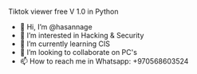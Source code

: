 Tiktok viewer free V 1.0 in Python

- 👋 Hi, I’m @hasannage
- 👀 I’m interested in Hacking & Security
- 🌱 I’m currently learning CIS
- 💞️ I’m looking to collaborate on PC's
- 📫 How to reach me in Whatsapp: +970568603524

<!---
hasannage/hasannage is a ✨ special ✨ repository because its `README.md` (this file) appears on your GitHub profile.
You can click the Preview link to take a look at your changes.
--->
